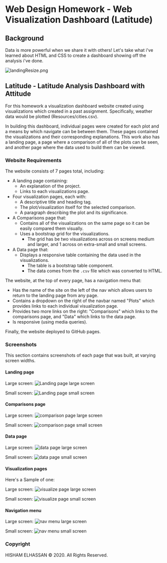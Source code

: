 # Web Design Homework - Web Visualization Dashboard (Latitude)

## Background

Data is more powerful when we share it with others! Let's take what i've learned 
about HTML and CSS to create a dashboard showing off the analysis i've done.

![landingResize.png]("../docs/Resources/Images/landingResize.png")
 
## Latitude - Latitude Analysis Dashboard with Attitude

For this homework a visualization dashboard website created using visualizations 
which created in a past assignment. Specifically, weather data would be plotted
(Resources/cities.csv).

In building this dashboard, individual pages were created for each plot and a means 
by which navigate can be between them. These pages contained the visualizations 
and their corresponding explanations. This work also has a landing page, a page where 
a comparison of all of the plots can be seen, and another page where the 
data used to build them can be viewed.

### Website Requirements

The website consists of 7 pages total, including:

* A landing page containing:
  * An explanation of the project.
  * Links to each visualizations page.
* Four visualization pages, each with:
  * A descriptive title and heading tag.
  * The plot/visualization itself for the selected comparison.
  * A paragraph describing the plot and its significance.
* A Comparisons page that:
  * Contains all of the visualizations on the same page so it can be easily 
compared them visually.
  * Uses a bootstrap grid for the visualizations.
    * The grid has be two visualizations across on screens medium and larger, and 
    1 across on extra-small and small screens.
* A Data page that:
  * Displays a responsive table containing the data used in the visualizations.
    * The table is a bootstrap table component. 
    * The data comes from the `.csv` file which was converted to HTML. 

The website, at the top of every page, has a navigation menu that:

* Has the name of the site on the left of the nav which allows users to return to the 
  landing page from any page.
* Contains a dropdown on the right of the navbar named "Plots" which provides links 
  to each individual visualization page.
* Provides two more links on the right: "Comparisons" which links to the comparisons 
  page, and "Data" which links to the data page.
* Is responsive (using media queries). 

Finally, the website deployed to GitHub pages.


### Screenshots

This section contains screenshots of each page that was built, at varying screen 
 widths. 

#### Landing page

Large screen:
![Landing page large screen]("../docs/Resources/Images/landing-lg.png")

Small screen:
![Landing page small screen]("../docs/Resources/Images/landing-sm.png")


#### Comparisons page

Large screen:
![comparison page large screen]("../docs/Resources/Images/comparison-lg.png")

Small screen:
![comparison page small screen]("../docs/Resources/Images/comparison-sm.png")

#### Data page

Large screen:
![data page large screen]("../docs/Resources/Images/data-lg.png")

Small screen:
![data page small screen]("../docs/Resources/Images/data-sm.png")

#### Visualization pages

Here's a Sample of one:

Large screen:
![visualize page large screen]("../docs/Resources/Images/visualize-lg.png")

Small screen:
![visualize page small screen]("../docs/Resources/Images/visualize-sm.png")

#### Navigation menu

Large screen:
![nav menu large screen]("../docs/Resources/Images/nav-lg.png")

Small screen:
![nav menu small screen]("../docs/Resources/Images/nav-sm.png")

### Copyright

HISHAM ELHASSAN © 2020. All Rights Reserved.

